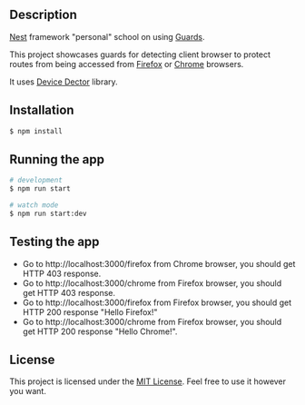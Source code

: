 ## Description

[Nest](https://github.com/nestjs/nest) framework "personal" school on using [Guards](https://docs.nestjs.com/guards).

This project showcases guards for detecting client browser to protect routes from being accessed from [Firefox](https://www.mozilla.org/en-US/firefox/) or [Chrome](https://www.google.com/chrome/) browsers.

It uses [Device Dector](https://www.npmjs.com/package/device-detector-js) library.

## Installation

```bash
$ npm install
```

## Running the app

```bash
# development
$ npm run start

# watch mode
$ npm run start:dev
```

## Testing the app

- Go to http://localhost:3000/firefox from Chrome browser, you should get HTTP 403 response.
- Go to http://localhost:3000/chrome from Firefox browser, you should get HTTP 403 response.
- Go to http://localhost:3000/firefox from Firefox browser, you should get HTTP 200 response "Hello Firefox!"
- Go to http://localhost:3000/chrome from Firefox browser, you should get HTTP 200 response "Hello Chrome!".

## License

This project is licensed under the [MIT License](https://opensource.org/licenses/MIT). Feel free to use it however you want.
